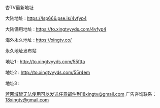 杏TV最新地址

大陆地址  : https://lsp666.pse.is/4vfyp4

大陆備用地址 : https://to.xingtvyyds.com/4vfyp4 

海外永久地址  : https://xingtv.co/


永久地址发布站

地址1 : http://to.xingtvyyds.com/55ftta 

地址2 : http://to.xingtvyyds.com/55r4em 

地址3 :

若网域皆无法使用可以发送任意邮件到18xingtv@gmail.com
广告咨询联系：18xingtv@gmail.com
